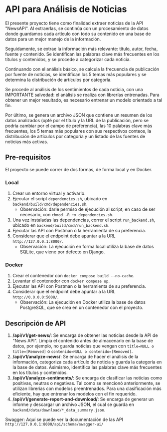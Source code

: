 # API para Análisis de Noticias

El presente proyecto tiene como finalidad extraer noticias de la API "NewsAPI". Al extraerlas, se continúa con un procesamiento de datos donde guardamos cada artículo con todo su contenido en una base de datos para un mejor manejo de la información.

Seguidamente, se extrae la información más relevante: título, autor, fecha, fuente y contenido. Se identifican las palabras clave más frecuentes en los títulos y contenidos, y se procede a categorizar cada noticia.

Continuando con el análisis básico, se calcula la frecuencia de publicación por fuente de noticias, se identifican los 5 temas más populares y se determina la distribución de artículos por categoría.

Se procede al análisis de los sentimientos de cada noticia, con una IMPORTANTE salvedad: el análisis se realiza con librerías entrenadas. Para obtener un mejor resultado, es necesario entrenar un modelo orientado a tal fin.

Por último, se genera un archivo JSON que contiene un resumen de los datos analizados (opté por el título y la URL de la publicación, pero se podría cambiar por el campo de preferencia), las 10 palabras clave más frecuentes, los 5 temas más populares con sus respectivos conteos, la distribución de artículos por categoría y un listado de las fuentes de noticias más activas.

## Pre-requisitos

El proyecto se puede correr de dos formas, de forma local y en Docker.

### Local

1. Crear un entorno virtual y activarlo.
2. Ejecutar el script `dependencies.sh`, ubicado en `backend/build/cmd/dependencies.sh`.
   - Observación: darle permiso de ejecución al script, en caso de ser necesario, con `chmod -R +x dependencies.sh`.
3. Una vez instaladas las dependencias, correr el script `run_backend.sh`, ubicado en `backend/build/cmd/run_backend.sh`.
4. Ejecutar las API con Postman o la herramienta de su preferencia.
5. Considerar que el endpoint debe apuntar a la URL `http://127.0.0.1:8000/`.
   - Observación: La ejecución en forma local utiliza la base de datos SQLite, que viene por defecto en Django.

### Docker

1. Crear el contenedor con `docker compose build --no-cache`.
2. Levantar el contenedor con `docker compose up`.
3. Ejecutar las API con Postman o la herramienta de su preferencia.
4. Considerar que el endpoint debe apuntar a la URL `http://0.0.0.0:5008/`.
   - Observación: La ejecución en Docker utiliza la base de datos PostgreSQL, que se crea en un contenedor con el proyecto.

## Descripción de API

1. **/api/v1/get-news/**: Se encarga de obtener las noticias desde la API de "News API". Limpia el contenido antes de almacenarlo en la base de datos, por ejemplo, no guarda noticias que vengan con `title=NULL o title=[Removed]` o `contenido=NULL o contenido=[Removed]`.
2. **/api/v1/analyze-news/**: Se encarga de hacer el análisis de la información, categoriza cada artículo de noticia y guarda la categoría en la base de datos. Asimismo, identifica las palabras clave más frecuentes en los títulos y contenidos.
3. **/api/v1/analyze-sentiments/**: Se encarga de clasificar las noticias como positivas, neutras o negativas. Tal como se mencionó anteriormente, se utilizan librerías con modelos preentrenados. Para una clasificación más eficiente, hay que entrenar los modelos con el fin requerido.
4. **/api/v1/generate-report-and-download/**: Se encarga de generar un informe y descargar un archivo JSON, el cual se guarda en `backend/data/download/*_data_summary.json`.

Swagger: Aquí se puede ver la documentación de las API
`http://127.0.0.1:8000/api/schema/swagger-ui/`

